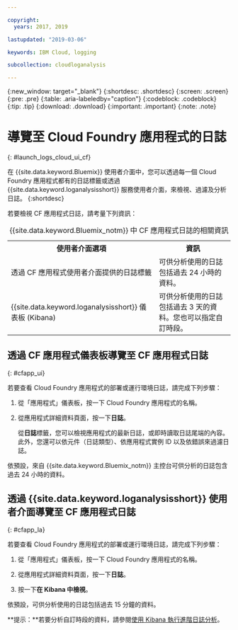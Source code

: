 ```yaml
---

copyright:
  years: 2017, 2019

lastupdated: "2019-03-06"

keywords: IBM Cloud, logging

subcollection: cloudloganalysis

---
```


{:new_window: target="_blank"}
{:shortdesc: .shortdesc}
{:screen: .screen}
{:pre: .pre}
{:table: .aria-labeledby="caption"}
{:codeblock: .codeblock}
{:tip: .tip}
{:download: .download}
{:important: .important}
{:note: .note}

# 導覽至 Cloud Foundry 應用程式的日誌
{: #launch_logs_cloud_ui_cf}

在 {{site.data.keyword.Bluemix}} 使用者介面中，您可以透過每一個 Cloud Foundry 應用程式都有的日誌標籤或透過 {{site.data.keyword.loganalysisshort}} 服務使用者介面，來檢視、過濾及分析日誌。
{:shortdesc}

若要檢視 CF 應用程式日誌，請考量下列資訊： 

<table>
  <caption>{{site.data.keyword.Bluemix_notm}} 中 CF 應用程式日誌的相關資訊  </caption>
  <tr>
    <th>使用者介面選項</th>
    <th>資訊</th>
  </tr>
  <tr>
    <td>透過 CF 應用程式使用者介面提供的日誌標籤</td>
    <td>可供分析使用的日誌包括過去 24 小時的資料。</td>
  </tr>
  <tr>
    <td>{{site.data.keyword.loganalysisshort}} 儀表板 (Kibana)</td>
    <td>可供分析使用的日誌包括過去 3 天的資料。您也可以指定自訂時段。</td>
  </tr>
</table>


## 透過 CF 應用程式儀表板導覽至 CF 應用程式日誌 
{: #cfapp_ui}

若要查看 Cloud Foundry 應用程式的部署或運行環境日誌，請完成下列步驟：

1. 從「應用程式」儀表板，按一下 Cloud Foundry 應用程式的名稱。 
    
2. 從應用程式詳細資料頁面，按一下**日誌**。
    
    從**日誌**標籤，您可以檢視應用程式的最新日誌，或即時讀取日誌尾端的內容。此外，您還可以依元件（日誌類型）、依應用程式實例 ID 以及依錯誤來過濾日誌。
    
依預設，來自 {{site.data.keyword.Bluemix_notm}} 主控台可供分析的日誌包含過去 24 小時的資料。


## 透過 {{site.data.keyword.loganalysisshort}} 使用者介面導覽至 CF 應用程式日誌 
{: #cfapp_la}

若要查看 Cloud Foundry 應用程式的部署或運行環境日誌，請完成下列步驟：

1. 從「應用程式」儀表板，按一下 Cloud Foundry 應用程式的名稱。 
    
2. 從應用程式詳細資料頁面，按一下**日誌**。
    
3. 按一下**在 Kibana 中檢視**。

依預設，可供分析使用的日誌包括過去 15 分鐘的資料。

**提示：**若要分析自訂時段的資料，請參閱[使用 Kibana 執行進階日誌分析](/docs/services/CloudLogAnalysis/kibana?topic=cloudloganalysis-analyzing_logs_Kibana#analyzing_logs_Kibana)。 


